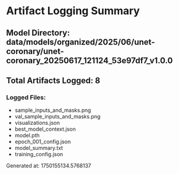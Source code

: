 # Artifact Logging Summary

## Model Directory: data/models/organized/2025/06/unet-coronary/unet-coronary_20250617_121124_53e97df7_v1.0.0
## Total Artifacts Logged: 8

### Logged Files:
- sample_inputs_and_masks.png
- val_sample_inputs_and_masks.png
- visualizations.json
- best_model_context.json
- model.pth
- epoch_001_config.json
- model_summary.txt
- training_config.json


Generated at: 1750155134.5768137
